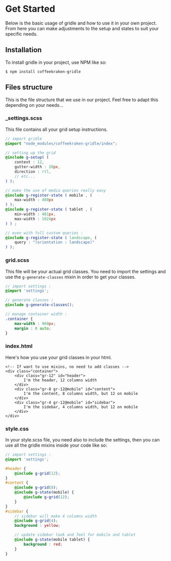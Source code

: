 # Get Started

Below is the basic usage of gridle and how to use it in your own project. From here you can make adjustments to the setup and states to suit your specific needs.

## Installation

To install gridle in your project, use NPM like so:

```$ npm install coffeekraken-gridle```

## Files structure

This is the file structure that we use in our project. Feel free to adapt this depending on your needs...

### _settings.scss

This file contains all your grid setup instructions.

```scss
// import gridle
@import "node_modules/coffeekraken-gridle/index";

// setting up the grid
@include g-setup( (
	context : 12,
	gutter-width : 20px,
	direction : rtl,
	// etc...
) );

// make the use of media queries really easy
@include g-register-state ( mobile , (
	max-width : 480px
) );
@include g-register-state ( tablet , (
	min-width : 481px,
	max-width : 1024px
) ) ;

// even with full custom queries :
@include g-register-state ( landscape, (
	query : "(orientation : landscape)"
) );
```

### grid.scss

This file will be your actual grid classes. You need to import the settings and use the ```g-generate-classes``` mixin in order to get your classes.

```scss
// import settings :
@import 'settings';

// generate classes :
@include g-generate-classes();

// manage container width :
.container {
	max-width : 960px;
	margin : 0 auto;
}
```

### index.html

Here's how you use your grid classes in your html.

```markup
<!-- If want to use mixins, no need to add classes -->
<div class="container">
	<div class="gr-12" id="header">
		I'm the header, 12 columns width
	</div>
	<div class="gr-8 gr-12@mobile" id="content">
		I'm the content, 8 columns width, but 12 on mobile
	</div>
	<div class="gr-4 gr-12@mobile" id="sidebar">
		I'm the sidebar, 4 columns width, but 12 on mobile
	</div>
</div>
```


### style.css

In your style.scss file, you need also to include the settings, then you can use all the gridle mixins inside your code like so:

```scss
// import settings :
@import 'settings';

#header {
	@include g-grid(12);
}
#content {
	@include g-grid(8);
	@include g-state(mobile) {
		@include g-grid(12);
	}
}
#sidebar {
	// sidebar will make 4 columns width
	@include g-grid(4);
	background : yellow;

	// update sidebar look and feel for mobile and tablet
	@include g-state(mobile tablet) {
		background : red;
	}
}
```
